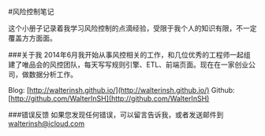 #风险控制笔记

这个小册子记录着我学习风险控制的点滴经验，受限于我个人的知识有限，不一定覆盖方方面面。

###关于我
2014年6月我开始从事风控相关的工作，和几位优秀的工程师一起组建了唯品会的风控团队，每天写写规则引擎、ETL、前端页面。现在在一家创业公司，做数据分析工作。

Blog: [http://walterinsh.github.io/](http://walterinsh.github.io/)
Github: [http://github.com/WalterInSH](http://github.com/WalterInSH)

###错误反馈
如果您发现任何错误，可以留言告诉我，或者发送邮件到 walterinsh@icloud.com